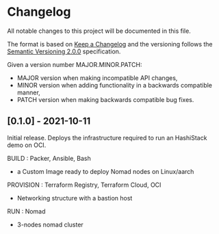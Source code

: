 # Changelog

All notable changes to this project will be documented in this file.

The format is based on [Keep a Changelog](http://keepachangelog.com/en/1.0.0/) and the versioning follows the [Semantic Versioning 2.0.0](https://semver.org/) specification.

Given a version number MAJOR.MINOR.PATCH:

- MAJOR version when making incompatible API changes,
- MINOR version when adding functionality in a backwards compatible manner,
- PATCH version when making backwards compatible bug fixes.

## [0.1.0] - 2021-10-11

Initial release. Deploys the infrastructure required to run an HashiStack demo on OCI.

BUILD : Packer, Ansible, Bash

- a Custom Image ready to deploy Nomad nodes on Linux/aarch

PROVISION : Terraform Registry, Terraform Cloud, OCI

- Networking structure with a bastion host

RUN : Nomad

- 3-nodes nomad cluster
